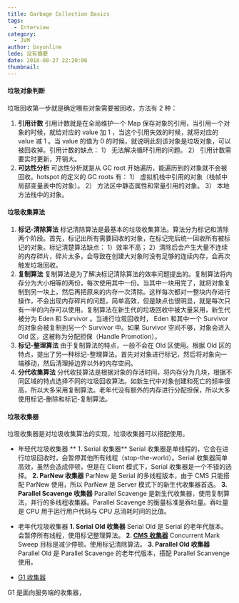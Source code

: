 ```yaml
---
title: Garbage Collection Basics
tags:
  - Interview
category:
  - JVM
author: bsyonline
lede: 没有摘要
date: 2018-08-27 22:20:06
thumbnail:
---
```


#### 垃圾对象判断
垃圾回收第一步就是确定哪些对象需要被回收，方法有 2 种：
1. **引用计数**
引用计数就是在全局维护一个 Map 保存对象的引用，当引用一个对象的时候，就给对应的 value 加 1 ，当这个引用失效的时候，就将对应的 value 减 1 。当 value 的值为 0 的时候，就说明此刻该对象是垃圾对象，可以被回收掉。引用计数的缺点：
1） 无法解决循环引用的问题。
2） 引用计数需要实时更新，开销大。
2. **可达性分析**
可达性分析就是从 GC root 开始遍历，能遍历到的对象就不会被回收。hotspot 的定义的 GC roots 有：
1） 虚拟机栈中引用的对象（栈帧中局部变量表中的对象）。
2） 方法区中静态属性和常量引用的对象。
3） 本地方法栈中的对象。

#### 垃圾收集算法

1. **标记-清除算法**
标记清除算法是最基本的垃圾收集算法。算法分为标记和清除两个阶段。首先，标记出所有需要回收的对象，在标记完后统一回收所有被标记的对象。标记清楚算法缺点：
1）效率不高；
2）清除后会产生大量不连续的内存碎片，碎片太多，会导致在创建大对象时没有足够的连续内存，会再次触发垃圾回收。
2. **复制算法**
复制算法是为了解决标记清除算法的效率问题提出的。复制算法将内存分为大小相等的两份，每次使用其中一份。当其中一块用完了，就将对象复制到另一块上，然后再把原来的内存一次清除。这样每次都对一整块内存进行操作，不会出现内存碎片的问题，简单高效，但是缺点也很明显，就是每次只有一半的内存可以使用。复制算法在新生代的垃圾回收中被大量采用，新生代被分为 Eden 和 Survivor 。当进行垃圾回收时， Eden 和其中一个 Survivor 的对象会被复制到另一个 Survivor 中。如果 Survivor 空间不够，对象会进入 Old 区，这被称为分配担保（Handle Promotion）。
3. **标记-整理算法**
由于复制算法的特点，一般不会在 Old 区使用。根据 Old 区的特点，提出了另一种标记-整理算法。首先对对象进行标记，然后将对象向一端移动，然后清理掉边界以外的内存空间。
4. **分代收集算法**
分代收技算法是根据对象的存活时间，将内存分为几块，根据不同区域的特点选择不同的垃圾回收算法。如新生代中对象创建和死亡的频率很高，所以大多采用复制算法。老年代没有额外的内存进行分配担保，所以大多使用标记-删除和标记-复制算法。

#### 垃圾收集器

垃圾收集器是对垃圾收集算法的实现，垃圾收集器可以搭配使用。
* 年轻代垃圾收集器
** 1. Serial 收集器**
Serial 收集器是单线程的，它会在进行垃圾回收时，会暂停其他所有线程（stop-the-world）。Serial 收集器简单高效，虽然会造成停顿，但是在 Client 模式下，Serial 收集器是一个不错的选择。
**2. ParNew 收集器**
ParNew 是 Serial 的多线程版本，由于 CMS 只能搭配 ParNew 使用，所以 ParNew 是 Server 模式下的新生代收集器首选。
**3. Parallel Scavenge 收集器**
Parallel Scavenge 是新生代收集器，使用复制算法，并行的多线程收集器。Parallel Scavenge 的衡量标准是吞吐量。吞吐量是 CPU 用于运行用户代码与 CPU 总消耗时间的比值。


* 老年代垃圾收集器
**1. Serial Old 收集器**
Serial Old 是 Serial 的老年代版本。会暂停所有线程，使用标记整理算法。
**2. [CMS 收集器](../../../../2020/02/23/cms-garbage-collector)**
Concurrent Mark Sweep 目标是减少停顿。使用标记清除算法。
**3. Parallel Old 收集器**
Parallel Old 是 Parallel Scavenge 的老年代版本，搭配 Parallel Scanvenge 使用。

* [G1 收集器](../../../../2020/02/23/g1-garbage-collector)


G1 是面向服务端的收集器，